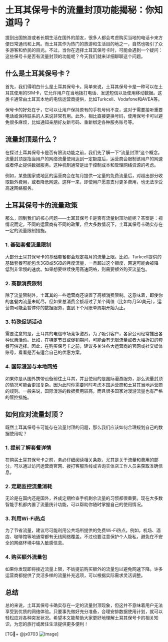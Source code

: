 # 土耳其保号卡的流量封顶功能揭秘：你知道吗？

提到出国旅游或者长期生活在国外的朋友，很多人都会考虑购买当地的电话卡来方便日常通讯和上网。而土耳其作为热门的旅游和生活目的地之一，自然也吸引了众多游客和侨民的目光。不过，当你在选择土耳其保号卡时，可能会遇到一个疑问：这些保号卡是否有流量封顶的功能呢？今天我们就来详细聊聊这个问题。

## 什么是土耳其保号卡？

首先，我们得明白什么是土耳其保号卡。简单来说，土耳其保号卡是一种可以在土耳其使用的SIM卡，它允许用户在当地拨打电话、发送短信以及使用移动数据。这类卡通常由土耳其本地的电信运营商提供，比如Turkcell、Vodafone和AVEA等。

保号卡的好处在于，它可以让用户保持原有的手机号码不变，这对于需要接听重要电话或保持联系的人来说非常有用。此外，相比直接更换号码，使用保号卡可以避免很多麻烦，比如通知亲朋好友新号码、重新绑定各种服务账号等。

## 流量封顶是什么？

在探讨土耳其保号卡是否有限流功能之前，我们先了解一下“流量封顶”这个概念。流量封顶是指当用户的网络流量使用达到一定额度后，运营商会限制该用户的网速或者停止提供数据服务。这种机制通常是出于控制成本和管理网络资源的考虑。

例如，某些国家或地区的运营商会在每月提供一定量的免费流量后，对超出部分收取额外费用，或者降低网速。这样一来，即使用户愿意支付更多费用，也无法享受高速网络服务。

## 土耳其保号卡的流量政策

那么，回到我们的核心问题——土耳其保号卡是否有流量封顶功能呢？答案是：视情况而定。不同的运营商有不同的政策，但大多数情况下，土耳其保号卡确实存在一定的流量限制措施。

### 1. 基础套餐流量限制

大部分土耳其保号卡的基础套餐都会规定每月的流量上限。比如，Turkcell提供的基础套餐可能包含3GB或5GB的月度流量，一旦超过这个额度，网速可能会被降低到非常慢的速度。如果想要继续使用高速网络，则需要额外购买流量包。

### 2. 高额消费限制

除了流量限制外，土耳其的一些运营商还设置了高额消费限制。这意味着，即使你的套餐内流量未耗尽，但如果总消费金额超过了某个阈值（比如每月50美元），运营商可能会暂停你的数据服务，直到下个月账单周期开始为止。

### 3. 特殊促销活动

需要注意的是，土耳其的电信市场竞争激烈，为了吸引客户，各家公司经常推出各种优惠活动。比如，在特定节日或促销期间，可能会有无限流量或者大幅折扣的套餐可供选择。因此，在购买保号卡之前，建议多关注各大运营商的官网或社交媒体账号，看看是否有适合自己的优惠方案。

### 4. 国际漫游与本地网络

如果你是从国外携带设备前往土耳其，并且使用的是国际漫游服务，那么流量封顶的情况可能会更加复杂。因为此时你需要同时考虑本国运营商和土耳其当地运营商的规则。一般来说，国际漫游的数据费用较高，而且很多国家对漫游流量也有严格的管控措施。

## 如何应对流量封顶？

既然土耳其保号卡可能存在流量封顶的问题，那么我们应该如何合理规划自己的数据使用呢？

### 1. 提前了解套餐详情

在购买土耳其保号卡之前，务必仔细阅读相关条款，尤其是关于流量和费用的部分。可以通过访问运营商官网、拨打客服热线或咨询实体店工作人员来获取准确信息。

### 2. 定期监控流量消耗

无论是在国内还是国外，养成定期检查手机剩余流量的习惯都很重要。现在大多数智能手机都内置了流量统计功能，可以帮助你随时掌握自己的使用情况。

### 3. 利用Wi-Fi热点

为了节省流量，建议尽可能利用公共场所提供的免费Wi-Fi热点。例如，机场、酒店、咖啡馆等地通常都有无线网络覆盖。不过也要注意保护个人隐私，避免在不安全的网络环境中输入敏感信息。

### 4. 购买额外流量包

如果你发现即将接近流量上限，不妨提前购买额外的流量包以避免网速下降。许多运营商都提供了灵活多样的流量补充选项，可以根据实际需求灵活调整。

## 总结

总的来说，土耳其保号卡确实存在一定的流量封顶现象，但这并不意味着用户无法享受到优质的网络体验。只要事先做好充分准备，合理安排数据使用计划，就可以轻松应对各种突发状况。希望本文能帮助大家更好地理解土耳其保号卡的相关知识，为您的旅行或居住生活提供更多便利！

[TG💪+ @jx0703 ![Image](https://github.com/user-attachments/assets/dbca1d08-cadb-493c-b0ec-ad6f7a83f270)]